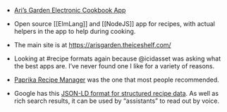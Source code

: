 - [Ari’s Garden Electronic Cookbook App](https://github.com/theiceshelf/arisgarden)
- Open source [[ElmLang]] and [[NodeJS]] app for recipes, with actual helpers in the app to help during cooking. 

- The main site is at https://arisgarden.theiceshelf.com/

- Looking at #recipe formats again because @icidasset was asking what the best apps are. I’ve never found one I like for a variety of reasons. 

- [Paprika Recipe Manager](https://www.paprikaapp.com/) was the one that most people recommended. 

- Google has this [JSON-LD format for structured recipe data](https://developers.google.com/search/docs/data-types/recipe). As well as rich search results, it can be used by “assistants” to read out by voice. 
